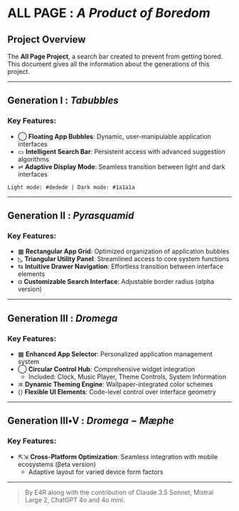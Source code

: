 # ALL PAGE : *A Product of Boredom*

## Project Overview

The **All Page Project**, a search bar created to prevent from getting bored. This document gives all the information about the generations of this project.

---

## Generation Ⅰ : $Tabubbles$

### Key Features:

- ◯ **Floating App Bubbles**: Dynamic, user-manipulable application interfaces
- ▭ **Intelligent Search Bar**: Persistent access with advanced suggestion algorithms
- ⇌ **Adaptive Display Mode**: Seamless transition between light and dark interfaces

```
Light mode: #dedede | Dark mode: #1a1a1a
```

---

## Generation Ⅱ : $Pyrasquamid$

### Key Features:

- ▦ **Rectangular App Grid**: Optimized organization of application bubbles
- ◺ **Triangular Utility Panel**: Streamlined access to core system functions
- ⇆ **Intuitive Drawer Navigation**: Effortless transition between interface elements
- α **Customizable Search Interface**: Adjustable border radius (αlpha version)

---

## Generation Ⅲ : $Dromega$

### Key Features:

- ▦ **Enhanced App Selector**: Personalized application management system
- ◯ **Circular Control Hub**: Comprehensive widget integration
  - Included: Clock, Music Player, Theme Controls, System Information
- ≋ **Dynamic Theming Engine**: Wallpaper-integrated color schemes
- ⟨⟩ **Flexible UI Elements**: Code-level control over interface geometry

---

## Generation Ⅲ•Ⅴ : $Dromega-Mæphe$

### Key Features:

- ⇱⇲ **Cross-Platform Optimization**: Seamless integration with mobile ecosystems (βeta version)
  - Adaptive layout for varied device form factors

---

> By E4R along with the contribution of Claude 3.5 Sonnet, Mistral Large 2, ChatGPT 4o and 4o mini.

